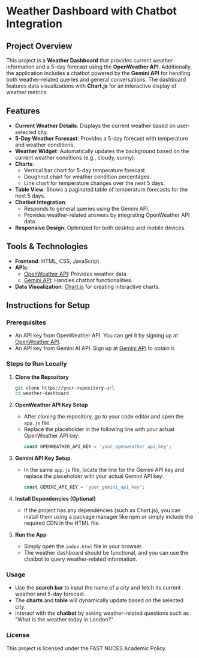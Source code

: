 # Weather Dashboard with Chatbot Integration

## Project Overview
This project is a **Weather Dashboard** that provides current weather information and a 5-day forecast using the **OpenWeather API**. Additionally, the application includes a chatbot powered by the **Gemini API** for handling both weather-related queries and general conversations. The dashboard features data visualizations with **Chart.js** for an interactive display of weather metrics.

## Features
- **Current Weather Details**: Displays the current weather based on user-selected city.
- **5-Day Weather Forecast**: Provides a 5-day forecast with temperature and weather conditions.
- **Weather Widget**: Automatically updates the background based on the current weather conditions (e.g., cloudy, sunny).
- **Charts**: 
  - Vertical bar chart for 5-day temperature forecast.
  - Doughnut chart for weather condition percentages.
  - Line chart for temperature changes over the next 5 days.
- **Table View**: Shows a paginated table of temperature forecasts for the next 5 days.
- **Chatbot Integration**: 
  - Responds to general queries using the Gemini API.
  - Provides weather-related answers by integrating OpenWeather API data.
- **Responsive Design**: Optimized for both desktop and mobile devices.

## Tools & Technologies
- **Frontend**: HTML, CSS, JavaScript
- **APIs**:
  - [OpenWeather API](https://openweathermap.org/api): Provides weather data.
  - [Gemini API](https://ai.google.dev/aistudio): Handles chatbot functionalities.
- **Data Visualization**: [Chart.js](https://www.chartjs.org/) for creating interactive charts.
  
## Instructions for Setup

### Prerequisites
- An API key from OpenWeather API. You can get it by signing up at [OpenWeather API](https://openweathermap.org/api).
- An API key from Gemini AI API. Sign up at [Gemini API](https://ai.google.dev/aistudio) to obtain it.

### Steps to Run Locally

1. **Clone the Repository**
   ```bash
   git clone https://your-repository-url
   cd weather-dashboard
   ```

2. **OpenWeather API Key Setup**
   - After cloning the repository, go to your code editor and open the `app.js` file.
   - Replace the placeholder in the following line with your actual OpenWeather API key:
     ```javascript
     const OPENWEATHER_API_KEY = 'your_openweather_api_key';
     ```

3. **Gemini API Key Setup**
   - In the same `app.js` file, locate the line for the Gemini API key and replace the placeholder with your actual Gemini API key:
     ```javascript
     const GEMINI_API_KEY = 'your_gemini_api_key';
     ```

4. **Install Dependencies (Optional)**
   - If the project has any dependencies (such as Chart.js), you can install them using a package manager like npm or simply include the required CDN in the HTML file.

5. **Run the App**
   - Simply open the `index.html` file in your browser.
   - The weather dashboard should be functional, and you can use the chatbot to query weather-related information.

### Usage
- Use the **search bar** to input the name of a city and fetch its current weather and 5-day forecast.
- The **charts** and **table** will dynamically update based on the selected city.
- Interact with the **chatbot** by asking weather-related questions such as “What is the weather today in London?”

### License
This project is licensed under the FAST NUCES Academic Policy.